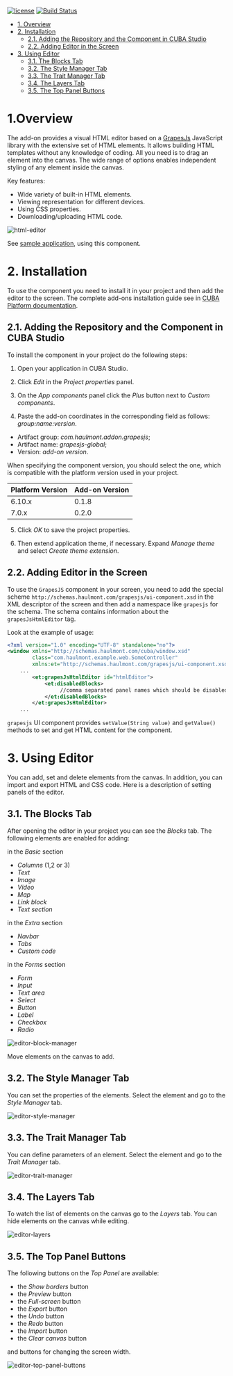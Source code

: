 <p>
    <a href="http://www.apache.org/licenses/LICENSE-2.0"><img src="https://img.shields.io/badge/license-Apache%20License%202.0-blue.svg?style=flat" alt="license" title=""></a>
    <a href="https://travis-ci.org/cuba-platform/grapesjs-addon"><img src="https://travis-ci.org/cuba-platform/grapesjs-addon.svg?branch=master" alt="Build Status" title=""></a>
</p>

- [1. Overview](#overview)
- [2. Installation](#installaton)
  - [2.1. Adding the Repository and the Component in CUBA Studio](#adding-studio)
  - [2.2. Adding Editor in the Screen](#adding-screen)
- [3. Using Editor](#using-editor)
  - [3.1. The Blocks Tab](#blocks)
  - [3.2. The Style Manager Tab](#style)
  - [3.3. The Trait Manager Tab](#trait)
  - [3.4. The Layers Tab](#layers)
  - [3.5. The Top Panel Buttons](#buttons)

# 1.Overview <a name="overview"></a>

The add-on provides a visual HTML editor based on a [GrapesJs](https://grapesjs.com/) JavaScript library with the extensive set of HTML elements. It allows building HTML templates without any knowledge of coding. All you need is to drag an element into the canvas. The wide range of options enables independent styling of any element inside the canvas.

Key features:
- Wide variety of built-in HTML elements.
- Viewing representation for different devices.
- Using CSS properties.
- Downloading/uploading HTML code.

![html-editor](img/editor.gif)

See [sample application](https://github.com/cuba-platform/grapesjs-addon-demo), using this component.

# 2. Installation <a name="installation"></a>

To use the component you need to install it in your project and then add the editor to the screen. The complete add-ons installation guide see in [CUBA Platform documentation](https://doc.cuba-platform.com/manual-latest/app_components_usage.html).

## 2.1. Adding the Repository and the Component in CUBA Studio <a name="adding-studio"></a>

To install the component in your project do the following steps:

1. Open your application in CUBA Studio.

2. Click *Edit* in the *Project properties* panel.

3. On the *App components* panel click the *Plus* button next to *Custom components*.

4. Paste the add-on coordinates in the corresponding field as follows: *group:name:version*.

  - Artifact group: *com.haulmont.addon.grapesjs*;
  - Artifact name: *grapesjs-global*;
  - Version: *add-on version*.

 When specifying the component version, you should select the one, which is compatible with the platform version used in your project.

| Platform Version | Add-on Version |
|------------------|----------------|
| 6.10.x           | 0.1.8          |
| 7.0.x            | 0.2.0          |

5. Click *OK* to save the project properties.

6. Then extend application theme, if necessary. Expand *Manage theme* and select *Create theme extension*.

## 2.2. Adding Editor in the Screen <a name="adding-screen"></a>

To use the `GrapesJS` component in your screen, you need to add the special scheme `http://schemas.haulmont.com/grapesjs/ui-component.xsd` in the XML descriptor of the screen and then add a namespace like `grapesjs` for the schema. The schema contains information about the `grapesJsHtmlEditor` tag.

Look at the example of usage:

```xml
<?xml version="1.0" encoding="UTF-8" standalone="no"?>
<window xmlns="http://schemas.haulmont.com/cuba/window.xsd"
        class="com.haulmont.example.web.SomeController"
        xmlns:et="http://schemas.haulmont.com/grapesjs/ui-component.xsd">
    ...
        <et:grapesJsHtmlEditor id="htmlEditor">
            <et:disabledBlocks>
                 //comma separated panel names which should be disabled, for example "map,tabs"
            </et:disabledBlocks>
        </et:grapesJsHtmlEditor>
    ...
```

`grapesjs` UI component provides `setValue(String value)` and `getValue()` methods to set and get HTML content for the component.

# 3. Using Editor <a name="using-editor"></a>

You can add, set and delete elements from the canvas. In addition, you can import and export HTML and CSS code. Here is a description of setting panels of the editor.

## 3.1. The Blocks Tab <a name="blocks"></a>

After opening the editor in your project you can see the *Blocks* tab. The following elements are enabled for adding:

in the *Basic* section
 - *Columns* (1,2 or 3)
 - *Text*
 - *Image*
 - *Video*
 - *Map*
 - *Link block*
 - *Text section*

in the *Extra* section
 - *Navbar*
 - *Tabs*
 - *Custom code*


in the *Forms* section
 - *Form*
 - *Input*
 - *Text area*
 - *Select*
 - *Button*
 - *Label*
 - *Checkbox*
 - *Radio*

![editor-block-manager](img/editor-block-manager.png)

Move elements on the canvas to add.

## 3.2. The Style Manager Tab <a name="style"></a>

You can set the properties of the elements. Select the element and go to the *Style Manager* tab.

![editor-style-manager](img/editor-style-manager.png)


## 3.3. The Trait Manager Tab <a name="trait"></a>

You can define parameters of an element. Select the element and go to the *Trait Manager* tab.

![editor-trait-manager](img/editor-trait-manager.png)

## 3.4. The Layers Tab <a name="layers"></a>

To watch the list of elements on the canvas go to the *Layers* tab. You can hide elements on the canvas while editing.

![editor-layers](img/editor-layers.png)

 ## 3.5. The Top Panel Buttons <a name="buttons"></a>

 The following buttons on the *Top Panel* are available:
- the *Show borders* button
- the *Preview* button
- the *Full-screen* button
- the *Export* button
- the *Undo* button
- the *Redo* button
- the *Import* button
- the *Clear canvas* button

and buttons for changing the screen width.

![editor-top-panel-buttons](img/editor-top-panel-buttons.png)
